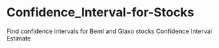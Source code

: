 # Confidence_Interval-for-Stocks


Find confidence intervals for Beml and Glaxo stocks Confidence Interval Estimate
